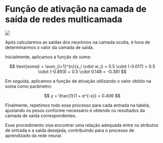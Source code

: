# Função de ativação na camada de saída de redes multicamada

![](ativacao-camada-saida.png)

Após calcularmos as saídas dos neurônios na camada oculta, é hora de determinarmos o valor da camada de saída.

Inicialmente, aplicamos a função de soma:

$$
\text{soma} = \sum_{i=1}^{n}{x_i \cdot w_i} = 0.5 \cdot (-0.017) + 0.5 \cdot (-0.893) + 0.5 \cdot 0.148 = -0.381
$$

Em seguida, aplicamos a função de ativação utilizando o valor obtido na soma como parâmetro:

$$
y = \frac{1}{1 + e^{-x}} = 0.406
$$

Finalmente, repetimos todo esse processo para cada entrada na tabela, ajustando os pesos conforme necessário e obtendo os resultados da camada de saída correspondentes. 

Esse procedimento visa encontrar uma relação adequada entre os atributos de entrada e a saída desejada, contribuindo para o processo de aprendizado da rede neural.
